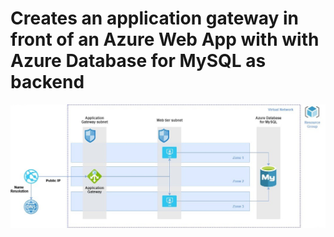 # Creates an application gateway in front of an Azure Web App with with Azure Database for MySQL as backend

![architecture.vpd](https://github.com/alamscode/azure-application-gateway-webapp-mysql-arm/blob/master/images/architecture.vpd.jpg)
